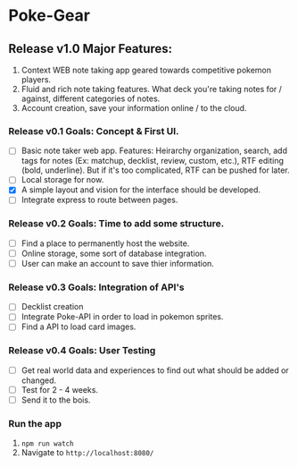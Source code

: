 # Poke-Gear
## Release v1.0 Major Features:
1. Context WEB note taking app geared towards competitive pokemon players.
2. Fluid and rich note taking features. What deck you're taking notes for / against, different categories of notes.
3. Account creation, save your information online / to the cloud.

### Release v0.1 Goals: Concept & First UI.
- [ ] Basic note taker web app. Features: Heirarchy organization, search, add tags for notes (Ex: matchup, decklist, review, custom, etc.), RTF editing (bold, underline). But if it's too complicated, RTF can be pushed for later.
- [ ] Local storage for now.
- [X] A simple layout and vision for the interface should be developed.
- [ ] Integrate express to route between pages.

### Release v0.2 Goals: Time to add some structure.
- [ ] Find a place to permanently host the website.
- [ ] Online storage, some sort of database integration.
- [ ] User can make an account to save thier information.

### Release v0.3 Goals: Integration of API's
- [ ] Decklist creation
- [ ] Integrate Poke-API in order to load in pokemon sprites.
- [ ] Find a API to load card images.

### Release v0.4 Goals: User Testing
- [ ] Get real world data and experiences to find out what should be added or changed.
- [ ] Test for 2 - 4 weeks.
- [ ] Send it to the bois.

### Run the app
1. ```npm run watch```
2. Navigate to ```http://localhost:8080/```
